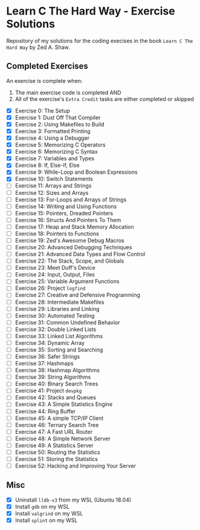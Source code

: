 # Learn C The Hard Way - Exercise Solutions

Repository of my solutions for the coding execises in the book `Learn C The Hard Way` by Zed A. Shaw.

## Completed Exercises

An exercise is complete when:

1. The main exercise code is completed AND
2. All of the exercise's `Extra Credit` tasks are either completed or skipped

- [x] Exercise 0: The Setup
- [x] Exercise 1: Dust Off That Compiler
- [x] Exercise 2: Using Makefiles to Build
- [x] Exercise 3: Formatted Printing
- [x] Exercise 4: Using a Debugger
- [x] Exercise 5: Memorizing C Operators
- [x] Exercise 6: Memorizing C Syntax
- [x] Exercise 7: Variables and Types
- [x] Exercise 8: If, Else-If, Else
- [x] Exercise 9: While-Loop and Boolean Expressions
- [x] Exercise 10: Switch Statements
- [ ] Exercise 11: Arrays and Strings
- [ ] Exercise 12: Sizes and Arrays
- [ ] Exercise 13: For-Loops and Arrays of Strings
- [ ] Exercise 14: Writing and Using Functions
- [ ] Exercise 15: Pointers, Dreaded Pointers
- [ ] Exercise 16: Structs And Pointers To Them
- [ ] Exercise 17: Heap and Stack Memory Allocation
- [ ] Exercise 18: Pointers to Functions
- [ ] Exercise 19: Zed's Awesome Debug Macros
- [ ] Exercise 20: Advanced Debugging Techniques
- [ ] Exercise 21: Advanced Data Types and Flow Control
- [ ] Exercise 22: The Stack, Scope, and Globals
- [ ] Exercise 23: Meet Duff's Device
- [ ] Exercise 24: Input, Output, Files
- [ ] Exercise 25: Variable Argument Functions
- [ ] Exercise 26: Project `logfind`
- [ ] Exercise 27: Creative and Defensive Programming
- [ ] Exercise 28: Intermediate Makefiles
- [ ] Exercise 29: Libraries and Linking
- [ ] Exercise 30: Automated Testing
- [ ] Exercise 31: Common Undefined Behavior
- [ ] Exercise 32: Double Linked Lists
- [ ] Exercise 33: Linked List Algorithms
- [ ] Exercise 34: Dynamic Array
- [ ] Exercise 35: Sorting and Searching
- [ ] Exercise 36: Safer Strings
- [ ] Exercise 37: Hashmaps
- [ ] Exercise 38: Hashmap Algorithms
- [ ] Exercise 39: String Algorithms
- [ ] Exercise 40: Binary Search Trees
- [ ] Exercise 41: Project `devpkg`
- [ ] Exercise 42: Stacks and Queues
- [ ] Exercise 43: A Simple Statistics Engine
- [ ] Exercise 44: Ring Buffer
- [ ] Exercise 45: A simple TCP/IP Client
- [ ] Exercise 46: Ternary Search Tree
- [ ] Exercise 47: A Fast URL Router
- [ ] Exercise 48: A Simple Network Server
- [ ] Exercise 49: A Statistics Server
- [ ] Exercise 50: Routing the Statistics
- [ ] Exercise 51: Storing the Statistics
- [ ] Exercise 52: Hacking and Improving Your Server

## Misc

- [x] Uninstall `lldb-v3` from my WSL (Ubuntu 18.04)
- [x] Install `gdb` on my WSL
- [x] Install `valgrind` on my WSL
- [x] Install `splint` on my WSL
